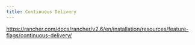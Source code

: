 ```yaml
---
title: Continuous Delivery
---
```


https://rancher.com/docs/rancher/v2.6/en/installation/resources/feature-flags/continuous-delivery/